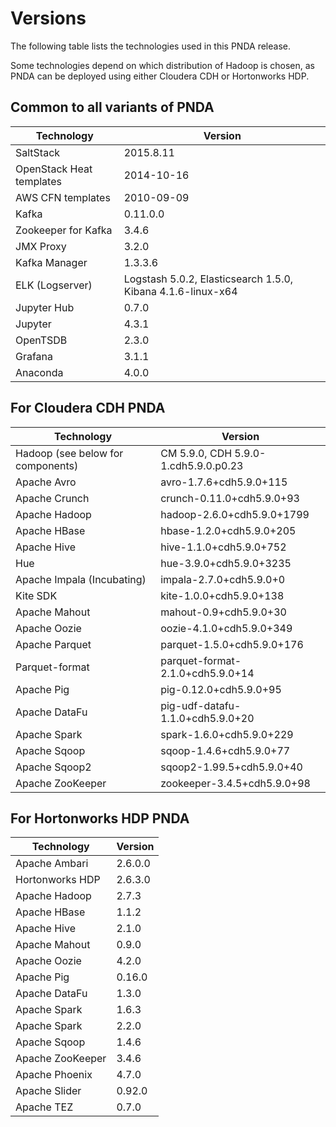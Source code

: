 # Versions
The following table lists the technologies used in this PNDA release.

Some technologies depend on which distribution of Hadoop is chosen, as PNDA can be deployed using either Cloudera CDH or Hortonworks HDP.

## Common to all variants of PNDA

| Technology | Version |
|---|---|
|SaltStack|2015.8.11|
|OpenStack Heat templates|2014-10-16|
|AWS CFN templates|2010-09-09|
|Kafka|0.11.0.0|
|Zookeeper for Kafka|3.4.6|
|JMX Proxy|3.2.0|
|Kafka Manager|1.3.3.6|
|ELK (Logserver)|Logstash 5.0.2, Elasticsearch 1.5.0, Kibana 4.1.6-linux-x64|
|Jupyter Hub|0.7.0|
|Jupyter|4.3.1|
|OpenTSDB|2.3.0|
|Grafana|3.1.1|
|Anaconda|4.0.0|

## For Cloudera CDH PNDA

| Technology | Version |
|---|---|
|Hadoop (see below for components)|CM 5.9.0, CDH 5.9.0-1.cdh5.9.0.p0.23 |
|Apache Avro |avro-1.7.6+cdh5.9.0+115|
|Apache Crunch |crunch-0.11.0+cdh5.9.0+93|
|Apache Hadoop| hadoop-2.6.0+cdh5.9.0+1799|
|Apache HBase| hbase-1.2.0+cdh5.9.0+205|
|Apache Hive| hive-1.1.0+cdh5.9.0+752|
|Hue| hue-3.9.0+cdh5.9.0+3235|
|Apache Impala (Incubating)| impala-2.7.0+cdh5.9.0+0|
|Kite SDK| kite-1.0.0+cdh5.9.0+138|
|Apache Mahout| mahout-0.9+cdh5.9.0+30|
|Apache Oozie |oozie-4.1.0+cdh5.9.0+349|
|Apache Parquet |parquet-1.5.0+cdh5.9.0+176|
|Parquet-format |parquet-format-2.1.0+cdh5.9.0+14|
|Apache Pig |pig-0.12.0+cdh5.9.0+95|
|Apache DataFu |pig-udf-datafu-1.1.0+cdh5.9.0+20|
|Apache Spark |spark-1.6.0+cdh5.9.0+229|
|Apache Sqoop |sqoop-1.4.6+cdh5.9.0+77|
|Apache Sqoop2 |sqoop2-1.99.5+cdh5.9.0+40|
|Apache ZooKeeper| zookeeper-3.4.5+cdh5.9.0+98|

## For Hortonworks HDP PNDA

| Technology | Version |
|---|---|
|Apache Ambari |2.6.0.0|
|Hortonworks HDP |2.6.3.0|
|Apache Hadoop|2.7.3|
|Apache HBase|1.1.2|
|Apache Hive|2.1.0|
|Apache Mahout|0.9.0|
|Apache Oozie |4.2.0|
|Apache Pig |0.16.0|
|Apache DataFu |1.3.0|
|Apache Spark |1.6.3|
|Apache Spark |2.2.0|
|Apache Sqoop |1.4.6|
|Apache ZooKeeper|3.4.6|
|Apache Phoenix|4.7.0|
|Apache Slider|0.92.0|
|Apache TEZ|0.7.0|
